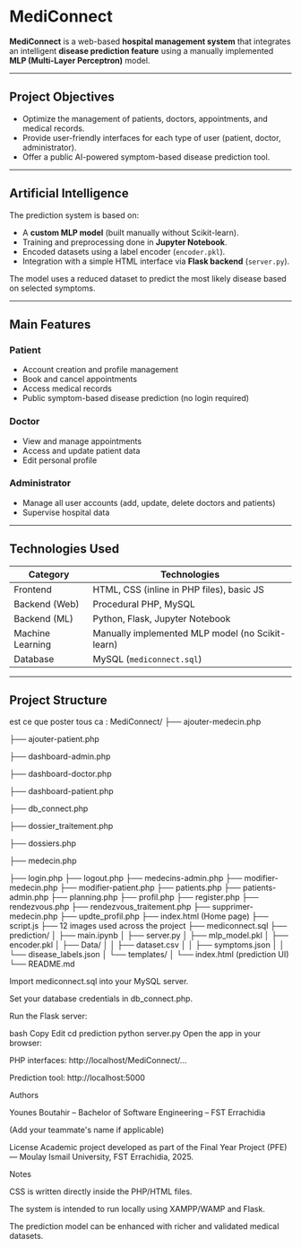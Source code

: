 #  MediConnect

**MediConnect** is a web-based **hospital management system** that integrates an intelligent **disease prediction feature** using a manually implemented **MLP (Multi-Layer Perceptron)** model.

---

##  Project Objectives

- Optimize the management of patients, doctors, appointments, and medical records.
- Provide user-friendly interfaces for each type of user (patient, doctor, administrator).
- Offer a public AI-powered symptom-based disease prediction tool.

---

##  Artificial Intelligence

The prediction system is based on:

- A **custom MLP model** (built manually without Scikit-learn).
- Training and preprocessing done in **Jupyter Notebook**.
- Encoded datasets using a label encoder (`encoder.pkl`).
- Integration with a simple HTML interface via **Flask backend** (`server.py`).

The model uses a reduced dataset to predict the most likely disease based on selected symptoms.

---

##  Main Features

### Patient
- Account creation and profile management
- Book and cancel appointments
- Access medical records
- Public symptom-based disease prediction (no login required)

###  Doctor
- View and manage appointments
- Access and update patient data
- Edit personal profile

###  Administrator
- Manage all user accounts (add, update, delete doctors and patients)
- Supervise hospital data

---

##  Technologies Used

| Category         | Technologies                                                   |
|------------------|----------------------------------------------------------------|
| Frontend         | HTML, CSS (inline in PHP files), basic JS                      |
| Backend (Web)    | Procedural PHP, MySQL                                          |
| Backend (ML)     | Python, Flask, Jupyter Notebook                                |
| Machine Learning | Manually implemented MLP model (no Scikit-learn)               |
| Database         | MySQL (`mediconnect.sql`)                                      |

---
##  Project Structure

est ce que poster tous ca : MediConnect/
├── ajouter-medecin.php

├── ajouter-patient.php

├── dashboard-admin.php

├── dashboard-doctor.php

├── dashboard-patient.php

├── db_connect.php

├── dossier_traitement.php

├── dossiers.php

├── medecin.php

├── login.php
├── logout.php
├── medecins-admin.php
├── modifier-medecin.php
├── modifier-patient.php
├── patients.php
├── patients-admin.php
├── planning.php
├── profil.php
├── register.php
├── rendezvous.php
├── rendezvous_traitement.php
├── supprimer-medecin.php
├── updte_profil.php
├── index.html (Home page)
├── script.js
├── 12 images used across the project
├── mediconnect.sql
├── prediction/
│ ├── main.ipynb
│ ├── server.py
│ ├── mlp_model.pkl
│ ├── encoder.pkl
│ ├── Data/
│ │ ├── dataset.csv
│ │ ├── symptoms.json
│ │ └── disease_labels.json
│ └── templates/
│ └── index.html (prediction UI)
└── README.md


Import mediconnect.sql into your MySQL server.

Set your database credentials in db_connect.php.

Run the Flask server:

bash
Copy
Edit
cd prediction
python server.py
Open the app in your browser:

PHP interfaces: http://localhost/MediConnect/...

Prediction tool: http://localhost:5000

 Authors
 
Younes Boutahir – Bachelor of Software Engineering – FST Errachidia

(Add your teammate's name if applicable)

 License
Academic project developed as part of the Final Year Project (PFE) — Moulay Ismail University, FST Errachidia, 2025.

 Notes
 
CSS is written directly inside the PHP/HTML files.

The system is intended to run locally using XAMPP/WAMP and Flask.

The prediction model can be enhanced with richer and validated medical datasets.


